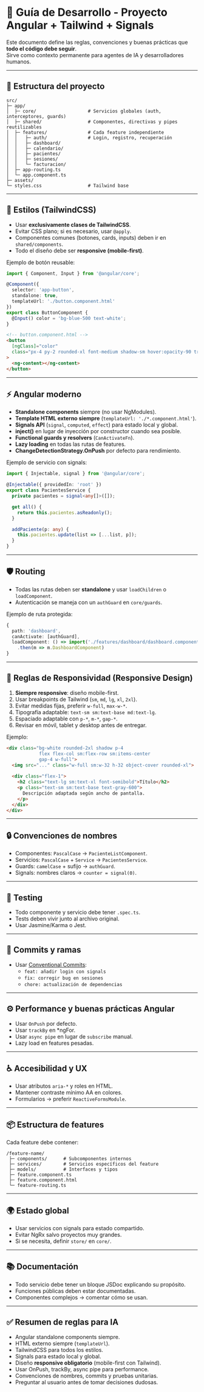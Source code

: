 # 🚀 Guía de Desarrollo - Proyecto Angular + Tailwind + Signals

Este documento define las reglas, convenciones y buenas prácticas que **todo el código debe seguir**.  
Sirve como contexto permanente para agentes de IA y desarrolladores humanos.  

---

## 📂 Estructura del proyecto

```
src/
├─ app/
│  ├─ core/                   # Servicios globales (auth, interceptores, guards)
│  ├─ shared/                 # Componentes, directivas y pipes reutilizables
│  ├─ features/               # Cada feature independiente
│  │   ├─ auth/               # Login, registro, recuperación
│  │   ├─ dashboard/
│  │   ├─ calendario/
│  │   ├─ pacientes/
│  │   ├─ sesiones/
│  │   └─ facturacion/
│  ├─ app-routing.ts
│  └─ app.component.ts
├─ assets/
└─ styles.css                 # Tailwind base
```

---

## 🎨 Estilos (TailwindCSS)

- Usar **exclusivamente clases de TailwindCSS**.  
- Evitar CSS plano; si es necesario, usar `@apply`.  
- Componentes comunes (botones, cards, inputs) deben ir en `shared/components`.  
- Todo el diseño debe ser **responsive (mobile-first)**.  

Ejemplo de botón reusable:

```ts
import { Component, Input } from '@angular/core';

@Component({
  selector: 'app-button',
  standalone: true,
  templateUrl: './button.component.html'
})
export class ButtonComponent {
  @Input() color = 'bg-blue-500 text-white';
}
```

```html
<!-- button.component.html -->
<button
  [ngClass]="color"
  class="px-4 py-2 rounded-xl font-medium shadow-sm hover:opacity-90 transition w-full sm:w-auto"
>
  <ng-content></ng-content>
</button>
```

---

## ⚡ Angular moderno

- **Standalone components** siempre (no usar NgModules).  
- **Template HTML externo siempre** (`templateUrl: './*.component.html'`).  
- **Signals API** (`signal`, `computed`, `effect`) para estado local y global.  
- **inject()** en lugar de inyección por constructor cuando sea posible.  
- **Functional guards y resolvers** (`CanActivateFn`).  
- **Lazy loading** en todas las rutas de features.  
- **ChangeDetectionStrategy.OnPush** por defecto para rendimiento.  

Ejemplo de servicio con signals:

```ts
import { Injectable, signal } from '@angular/core';

@Injectable({ providedIn: 'root' })
export class PacientesService {
  private pacientes = signal<any[]>([]);

  get all() {
    return this.pacientes.asReadonly();
  }

  addPaciente(p: any) {
    this.pacientes.update(list => [...list, p]);
  }
}
```

---

## 🛡️ Routing

- Todas las rutas deben ser **standalone** y usar `loadChildren` o `loadComponent`.  
- Autenticación se maneja con un `authGuard` en `core/guards`.  

Ejemplo de ruta protegida:

```ts
{ 
  path: 'dashboard', 
  canActivate: [authGuard], 
  loadComponent: () => import('./features/dashboard/dashboard.component')
    .then(m => m.DashboardComponent) 
}
```

---

## 📱 Reglas de Responsividad (Responsive Design)

1. **Siempre responsive**: diseño mobile-first.  
2. Usar breakpoints de Tailwind (`sm`, `md`, `lg`, `xl`, `2xl`).  
3. Evitar medidas fijas, preferir `w-full`, `max-w-*`.  
4. Tipografía adaptable: `text-sm sm:text-base md:text-lg`.  
5. Espaciado adaptable con `p-*`, `m-*`, `gap-*`.  
6. Revisar en móvil, tablet y desktop antes de entregar.  

Ejemplo:

```html
<div class="bg-white rounded-2xl shadow p-4 
            flex flex-col sm:flex-row sm:items-center 
            gap-4 w-full">
  <img src="..." class="w-full sm:w-32 h-32 object-cover rounded-xl">
  
  <div class="flex-1">
    <h2 class="text-lg sm:text-xl font-semibold">Título</h2>
    <p class="text-sm sm:text-base text-gray-600">
      Descripción adaptada según ancho de pantalla.
    </p>
  </div>
</div>
```

---

## 🔒 Convenciones de nombres

- Componentes: `PascalCase` → `PacienteListComponent`.  
- Servicios: `PascalCase` + `Service` → `PacientesService`.  
- Guards: `camelCase` + sufijo → `authGuard`.  
- Signals: nombres claros → `counter = signal(0)`.  

---

## 🧪 Testing

- Todo componente y servicio debe tener `.spec.ts`.  
- Tests deben vivir junto al archivo original.  
- Usar Jasmine/Karma o Jest.  

---

## 📝 Commits y ramas

- Usar [Conventional Commits](https://www.conventionalcommits.org/):  
  - `feat: añadir login con signals`  
  - `fix: corregir bug en sesiones`  
  - `chore: actualización de dependencias`  

---

## ⚙️ Performance y buenas prácticas Angular

- Usar `OnPush` por defecto.  
- Usar `trackBy` en *ngFor.  
- Usar `async pipe` en lugar de `subscribe` manual.  
- Lazy load en features pesadas.  

---

## ♿ Accesibilidad y UX

- Usar atributos `aria-*` y roles en HTML.  
- Mantener contraste mínimo AA en colores.  
- Formularios → preferir `ReactiveFormsModule`.  

---

## 📦 Estructura de features

Cada feature debe contener:  

```
/feature-name/
 ├─ components/      # Subcomponentes internos
 ├─ services/        # Servicios específicos del feature
 ├─ models/          # Interfaces y tipos
 ├─ feature.component.ts
 ├─ feature.component.html
 └─ feature-routing.ts
```

---

## 🌍 Estado global

- Usar servicios con signals para estado compartido.  
- Evitar NgRx salvo proyectos muy grandes.  
- Si se necesita, definir `store/` en `core/`.  

---

## 📚 Documentación

- Todo servicio debe tener un bloque JSDoc explicando su propósito.  
- Funciones públicas deben estar documentadas.  
- Componentes complejos → comentar cómo se usan.  

---

## ✅ Resumen de reglas para IA

- Angular standalone components siempre.  
- HTML externo siempre (`templateUrl`).  
- TailwindCSS para todos los estilos.  
- Signals para estado local y global.  
- Diseño **responsive obligatorio** (mobile-first con Tailwind).  
- Usar OnPush, trackBy, async pipe para performance.  
- Convenciones de nombres, commits y pruebas unitarias.  
- Preguntar al usuario antes de tomar decisiones dudosas.  
